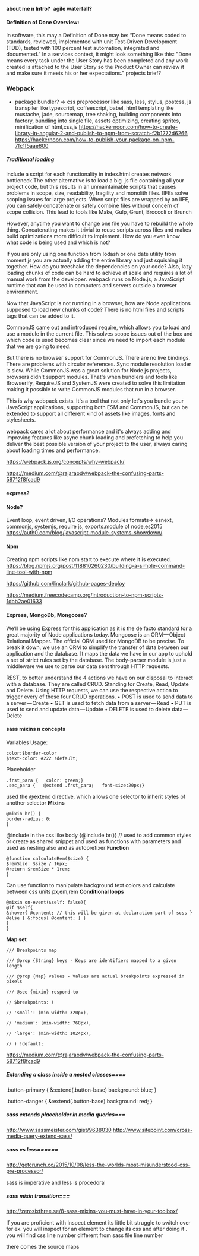 ﻿**about me n Intro?**
﻿
**agile waterfall?**

#### Definition of Done Overview:
In software, this may a Definition of Done may be: “Done means coded to standards, reviewed, implemented with unit Test-Driven Development (TDD), tested with 100 percent test automation, integrated and documented.”
In a services context, it might look something like this: "Done means every task under the User Story has been completed and any work created is attached to the User Story so the Product Owner can review it and make sure it meets his or her expectations."
projects brief?

### Webpack
 - package bundler?
 => css preprocessor like sass, less, stylus, postcss, js transpiler like typescript, coffeescript, babel, html templating like mustache, jade, sourcemap, tree shaking, building components into factory, bundling into single file, assets optimizing, creating sprites, minification of html,css,js
https://hackernoon.com/how-to-create-library-in-angular-2-and-publish-to-npm-from-scratch-f2b1272d6266
https://hackernoon.com/how-to-publish-your-package-on-npm-7fc1f5aae600

##### Traditional loading
 include a script for each functionality in index.html creates network bottleneck.The other alternative is to load a big .js file containing all your project code, but this results in an unmaintainable scripts that causes problems in scope, size, readability, fragility and monolith files.
IIFEs solve scoping issues for large projects. When script files are wrapped by an IIFE, you can safely concatenate or safely combine files without concern of scope collision. This lead to tools like Make, Gulp, Grunt, Broccoli or Brunch

However, anytime you want to change one file you have to rebuild the whole thing. Concatenating makes it trivial to reuse scripts across files and makes build optimizations more difficult to implement. How do you even know what code is being used and which is not?

If you are only using one function from lodash or one date utility from moment.js you are actually adding the entire library and just squishing it together. How do you treeshake the dependencies on your code? Also, lazy loading chunks of code can be hard to achieve at scale and requires a lot of manual work from the developer.
webpack runs on Node.js, a JavaScript runtime that can be used in computers and servers outside a browser environment.

Now that JavaScript is not running in a browser, how are Node applications supposed to load new chunks of code? There is no html files and scripts tags that can be added to it.

CommonJS came out and introduced require, which allows you to load and use a module in the current file. This solves scope issues out of the box and which code is used becomes clear since we need to import each module that we are going to need.

But there is no browser support for CommonJS. There are no live bindings. There are problems with circular references. Sync module resolution loader is slow. While CommonJS was a great solution for Node.js projects, browsers didn't support modules. That's when bundlers and tools like Browserify, RequireJS and SystemJS were created to solve this limitation making it possible to write CommonJS modules that run in a browser.

This is why webpack exists. It's a tool that not only let's you bundle your JavaScript applications, supporting both ESM and CommonJS, but can be extended to support all different kind of assets like images, fonts and stylesheets.

webpack cares a lot about performance and it's always adding and improving features like async chunk loading and prefetching to help you deliver the best possible version of your project to the user, always caring about loading times and performance.

https://webpack.js.org/concepts/why-webpack/

https://medium.com/@rajaraodv/webpack-the-confusing-parts-58712f8fcad9

#### express?
#### Node?
Event loop, event driven, I/O operations?
Modules formats=> esnext, commonjs, systemjs, require js, exports.module of node,es2015 
https://auth0.com/blog/javascript-module-systems-showdown/

#### Npm
Creating npm scripts like npm start to execute where it is executed.
https://blog.npmjs.org/post/118810260230/building-a-simple-command-line-tool-with-npm

https://github.com/linclark/github-pages-deploy

https://medium.freecodecamp.org/introduction-to-npm-scripts-1dbb2ae01633


#### Express, MongoDb, Mongoose?
We’ll be using Express for this application as it is the de facto standard for a great majority of Node applications today. Mongoose is an ORM — Object Relational Mapper. The official ORM used for MongoDB to be precise. To break it down, we use an ORM to simplify the transfer of data between our application and the database. It maps the data we have in our app to uphold a set of strict rules set by the database. The body-parser module is just a middleware we use to parse our data sent through HTTP requests.

REST, to better understand the 4 actions we have on our disposal to interact with a database. They are called CRUD. Standing for Create, Read, Update and Delete. Using HTTP requests, we can use the respective action to trigger every of these four CRUD operations.
•	POST is used to send data to a server — Create
•	GET is used to fetch data from a server — Read
•	PUT is used to send and update data — Update
•	DELETE is used to delete data — Delete


#### sass mixins n concepts
Variables
Usage: 

    color:$border-color
    $text-color: #222 !default;

Placeholder

    .frst_para {   color: green;}
    .sec_para {   @extend .frst_para;   font-size:20px;}

used the @extend directive, which allows one selector to inherit styles of another selector
**Mixins**

    @mixin br() {
    border-radius: 0;
    }

@include in the css like body {@include br()} // used to add common styles or create as shared snippet and used as functions with parameters and used as nesting also and as autoprefixer
**Function**

    @function calculateRem($size) {
    $remSize: $size / 16px;
    @return $remSize * 1rem;
    }

Can use function to manipulate background text colors and calculate between css units px,em,rem
**Conditional loops**

    @mixin on-event($self: false){
    @if $self{
    &:hover{ @content; // this will be given at declaration part of scss }
    @else { &:focus{ @content; } }
    }
    }

**Map set**

    /// Breakpoints map
    
    /// @prop {String} keys - Keys are identifiers mapped to a given length
    
    /// @prop {Map} values - Values are actual breakpoints expressed in pixels
    
    /// @see {mixin} respond-to
    
    // $breakpoints: (
    
    // 'small': (min-width: 320px),
    
    // 'medium': (min-width: 768px),
    
    // 'large': (min-width: 1024px),
    
    // ) !default;

https://medium.com/@rajaraodv/webpack-the-confusing-parts-58712f8fcad9

##### Extending a class inside a nested classes====
.button-primary {
&:extend(.button-base)
background: blue;
}

.button-danger {
&:extend(.button-base)
background: red;
}

##### sass extends placeholder in media queries===
http://www.sassmeister.com/gist/9638030
http://www.sitepoint.com/cross-media-query-extend-sass/

##### sass vs less======
http://getcrunch.co/2015/10/08/less-the-worlds-most-misunderstood-css-pre-processor/

sass is imperative and less is procedoral

##### sass mixin transition===
http://zerosixthree.se/8-sass-mixins-you-must-have-in-your-toolbox/

If you are proficient with Inspect element its little bit struggle to switch over for ex. you will inspect for an element to change its css and after doing it . you will find css line number different from sass file line number

there comes the source maps
